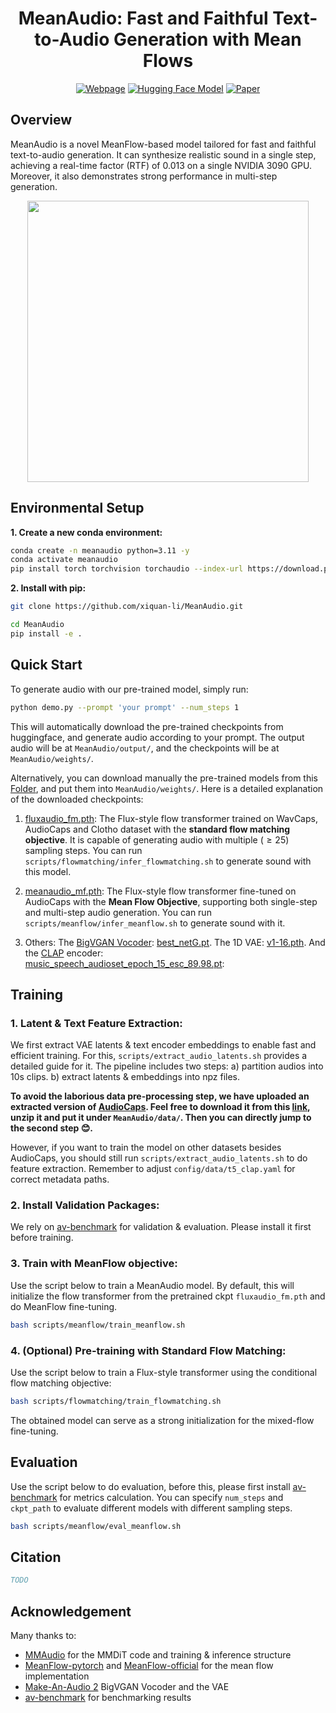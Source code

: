 <div align="center">
<p align="center">
  <h1>MeanAudio: Fast and Faithful Text-to-Audio Generation with Mean Flows</h1>
  <!-- <a href=>Paper</a> | <a href="https://meanaudio.github.io/">Webpage</a>  -->

  [![Webpage](https://img.shields.io/badge/Website-Visit-orange)](https://meanaudio.github.io/)
  [![Hugging Face Model](https://img.shields.io/badge/Hugging%20Face-Model-brightgreen)](https://huggingface.co/junxiliu/MeanAudio)
  [![Paper](https://img.shields.io/badge/Paper-DOI-blue)](https://arxiv.org/html/2508.06098v1)



</p>
</div>


## Overview 
MeanAudio is a novel MeanFlow-based model tailored for fast and faithful text-to-audio generation. It can synthesize realistic sound in a single step, achieving a real-time factor (RTF) of 0.013 on a single NVIDIA 3090 GPU. Moreover, it also demonstrates strong performance in multi-step generation.

<div align="center">
  <img src="sets/performance.png" alt="" width="450">
</div>


## Environmental Setup

**1. Create a new conda environment:**

```bash
conda create -n meanaudio python=3.11 -y
conda activate meanaudio
pip install torch torchvision torchaudio --index-url https://download.pytorch.org/whl/cu118 --upgrade
```
<!-- ```
conda install -c conda-forge 'ffmpeg<7
```
(Optional, if you use miniforge and don't already have the appropriate ffmpeg) -->

**2. Install with pip:**

```bash
git clone https://github.com/xiquan-li/MeanAudio.git

cd MeanAudio
pip install -e .
```

<!-- (If you encounter the File "setup.py" not found error, upgrade your pip with pip install --upgrade pip) -->


## Quick Start

<!-- **1. Download pre-trained models:** -->
To generate audio with our pre-trained model, simply run: 
```bash 
python demo.py --prompt 'your prompt' --num_steps 1
```
This will automatically download the pre-trained checkpoints from huggingface, and generate audio according to your prompt. 
The output audio will be at `MeanAudio/output/`, and the checkpoints will be at `MeanAudio/weights/`. 

Alternatively, you can download manually the pre-trained models from this [Folder](https://drive.google.com/drive/folders/1nbIsVjl4pqLaAnqj-M8UPkahu28S59Kj?usp=sharing), and put them into `MeanAudio/weights/`. Here is a detailed explanation of the downloaded checkpoints: 


1. [fluxaudio_fm.pth](https://drive.google.com/file/d/1PAJ7Asx_3e9HiaUoGIfSXI3K7BqgBR9x/view?usp=sharing): The Flux-style flow transformer trained on WavCaps, AudioCaps and Clotho dataset with the **standard flow matching objective**. It is capable of generating audio with multiple ($\geq 25$) sampling steps. You can run `scripts/flowmatching/infer_flowmatching.sh` to generate sound with this model.

2. [meanaudio_mf.pth](https://drive.google.com/file/d/1BFWiHVJwdyXihE14znDYiAWF0-mnEtA7/view?usp=sharing): The Flux-style flow transformer fine-tuned on AudioCaps with the **Mean Flow Objective**, supporting both single-step and multi-step audio generation. You can run `scripts/meanflow/infer_meanflow.sh` to generate sound with it. 


3. Others: The [BigVGAN Vocoder](https://github.com/NVIDIA/BigVGAN): [best_netG.pt](https://drive.google.com/file/d/1PAJ7Asx_3e9HiaUoGIfSXI3K7BqgBR9x/view?usp=sharing). 
 The 1D VAE: [v1-16.pth](https://drive.google.com/file/d/1bJlNhGGjmDBKjz04bpOi-UjfuJILSiGU/view?usp=sharing). And the [CLAP](https://github.com/LAION-AI/CLAP) encoder:  
[music_speech_audioset_epoch_15_esc_89.98.pt](https://drive.google.com/file/d/1KGQ5Q8xHOoItPDdJAB8ry6kKJ5HkMyo9/view?usp=share_link): 

## Training

### 1. Latent & Text Feature Extraction: 
We first extract VAE latents & text encoder embeddings to enable fast and efficient training. For this, `scripts/extract_audio_latents.sh` provides a detailed guide for it. The pipeline includes two steps: a) partition audios into 10s clips. b) extract latents & embeddings into npz files. 

**To avoid the laborious data pre-processing step, we have uploaded an extracted version of [AudioCaps](https://audiocaps.github.io). Feel free to download it from this [link](https://drive.google.com/file/d/1C_P3ZQQWxUgMuCw-qvYj2C2r0iM35Sfy/view?usp=share_link), unzip it and put it under `MeanAudio/data/`. Then you can directly jump to the second step 😊.**

However, if you want to train the model on other datasets besides AudioCaps, you should still run `scripts/extract_audio_latents.sh` to do feature extraction. 
Remember to adjust `config/data/t5_clap.yaml` for correct metadata paths. 
### 2. Install Validation Packages: 
We rely on [av-benchmark](https://github.com/hkchengrex/av-benchmark) for validation & evaluation. Please install it first before training.

### 3. Train with MeanFlow objective: 
Use the script below to train a MeanAudio model. By default, this will initialize the flow transformer from the pretrained ckpt `fluxaudio_fm.pth` and do MeanFlow fine-tuning. 
```bash
bash scripts/meanflow/train_meanflow.sh
```

### 4. (Optional) Pre-training with Standard Flow Matching: 
Use the script below to train a Flux-style transformer using the conditional flow matching objective: 
```bash 
bash scripts/flowmatching/train_flowmatching.sh
```
The obtained model can serve as a strong initialization for the mixed-flow fine-tuning. 

## Evaluation

Use the script below to do evaluation, before this, please first install [av-benchmark](https://github.com/hkchengrex/av-benchmark) for metrics calculation. You can specify `num_steps` and `ckpt_path` to evaluate different models with different sampling steps. 
```bash
bash scripts/meanflow/eval_meanflow.sh 
```

## Citation

```bibtex
TODO
```



## Acknowledgement

Many thanks to:
- [MMAudio](https://github.com/hkchengrex/MMAudio) for the MMDiT code and training & inference structure
- [MeanFlow-pytorch](https://github.com/haidog-yaqub/MeanFlow) and [MeanFlow-official](https://github.com/Gsunshine/meanflow) for the mean flow implementation
- [Make-An-Audio 2](https://github.com/bytedance/Make-An-Audio-2) BigVGAN Vocoder and the VAE
- [av-benchmark](https://github.com/hkchengrex/av-benchmark) for benchmarking results
